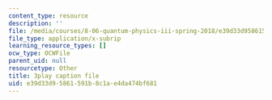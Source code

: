 ```yaml
---
content_type: resource
description: ''
file: /media/courses/8-06-quantum-physics-iii-spring-2018/e39d33d95861591b8c1ae4da474bf681_N9f0MIzNcmI.vtt
file_type: application/x-subrip
learning_resource_types: []
ocw_type: OCWFile
parent_uid: null
resourcetype: Other
title: 3play caption file
uid: e39d33d9-5861-591b-8c1a-e4da474bf681
---
```

